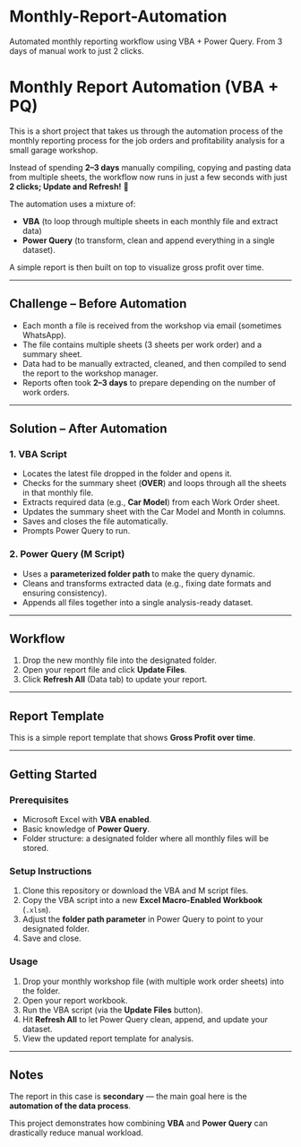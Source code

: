 # Monthly-Report-Automation
Automated monthly reporting workflow using VBA + Power Query. From 3 days of manual work to just 2 clicks.
# Monthly Report Automation (VBA + PQ)

This is a short project that takes us through the automation process of the monthly reporting process for the job orders and profitability analysis for a small garage workshop.  

Instead of spending **2–3 days** manually compiling, copying and pasting data from multiple sheets, the workflow now runs in just a few seconds with just **2 clicks; Update and Refresh!** 🚀  

The automation uses a mixture of:  
- **VBA** (to loop through multiple sheets in each monthly file and extract data)  
- **Power Query** (to transform, clean and append everything in a single dataset).  

A simple report is then built on top to visualize gross profit over time.  

---

## Challenge – Before Automation

- Each month a file is received from the workshop via email (sometimes WhatsApp).  
- The file contains multiple sheets (3 sheets per work order) and a summary sheet.  
- Data had to be manually extracted, cleaned, and then compiled to send the report to the workshop manager.  
- Reports often took **2–3 days** to prepare depending on the number of work orders.  

---

## Solution – After Automation

### 1. VBA Script
- Locates the latest file dropped in the folder and opens it.  
- Checks for the summary sheet (**OVER**) and loops through all the sheets in that monthly file.  
- Extracts required data (e.g., **Car Model**) from each Work Order sheet.  
- Updates the summary sheet with the Car Model and Month in columns.  
- Saves and closes the file automatically.  
- Prompts Power Query to run.  

### 2. Power Query (M Script)
- Uses a **parameterized folder path** to make the query dynamic.  
- Cleans and transforms extracted data (e.g., fixing date formats and ensuring consistency).  
- Appends all files together into a single analysis-ready dataset.  

---

## Workflow

1. Drop the new monthly file into the designated folder.  
2. Open your report file and click **Update Files**.  
3. Click **Refresh All** (Data tab) to update your report.  

---

## Report Template

This is a simple report template that shows **Gross Profit over time**.  

---

## Getting Started

### Prerequisites
- Microsoft Excel with **VBA enabled**.  
- Basic knowledge of **Power Query**.  
- Folder structure: a designated folder where all monthly files will be stored.  

### Setup Instructions
1. Clone this repository or download the VBA and M script files.  
2. Copy the VBA script into a new **Excel Macro-Enabled Workbook** (`.xlsm`).  
3. Adjust the **folder path parameter** in Power Query to point to your designated folder.  
4. Save and close.  

### Usage
1. Drop your monthly workshop file (with multiple work order sheets) into the folder.  
2. Open your report workbook.  
3. Run the VBA script (via the **Update Files** button).  
4. Hit **Refresh All** to let Power Query clean, append, and update your dataset.  
5. View the updated report template for analysis.  

---

## Notes

The report in this case is **secondary** — the main goal here is the **automation of the data process**.  

This project demonstrates how combining **VBA** and **Power Query** can drastically reduce manual workload.  

